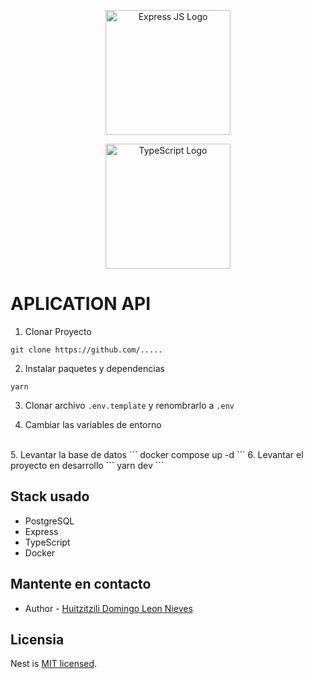 <p align="center">
  <a href="https://www.typescriptlang.org/" target="blank"><img src="https://www.vectorlogo.zone/logos/expressjs/expressjs-ar21.svg" width="200" alt="Express JS Logo" /></a>
</p>
<p align="center">
  <a href="https://www.typescriptlang.org/" target="blank"><img src="https://upload.wikimedia.org/wikipedia/commons/4/4c/Typescript_logo_2020.svg" width="200" alt="TypeScript Logo" /></a>
</p>

# APLICATION API


  1. Clonar Proyecto
  ```
  git clone https://github.com/.....
  ```
  2. Instalar paquetes y dependencias
  ```
  yarn 
  ```
  3. Clonar archivo ```.env.template``` y renombrarlo a ```.env``` 
  
  4. Cambiar las variables de entorno
  <br/>
  5. Levantar la base de datos
  ```
  docker compose up -d
  ```
  6. Levantar el proyecto en desarrollo 
  ``` 
  yarn dev 
  ```

  
## Stack usado
* PostgreSQL
* Express
* TypeScript
* Docker



## Mantente en contacto

- Author - [Huitzitzili Domingo Leon Nieves](https://huitzi.xyz)

## Licensia

Nest is [MIT licensed](LICENSE).
